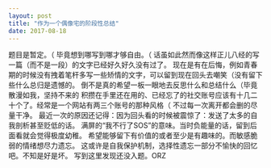 ```yaml
---
layout: post
title: "作为一个偶像宅的阶段性总结"
date: 2017-08-18
---
```


题目是暂定。（
毕竟想到哪写到哪才够自由。（
话虽如此然而像这样正儿八经的写一篇（而不是一段）的文字已经好久好久没有过了。
现在是有在后悔，例如青春期的时候没有拽着笔杆多写一些矫情的文字，可以留到现在回头去嘲笑（没有留下些什么总归是遗憾的。
倒不是真的希望一板一眼地去反思什么和总结什么（毕竟散漫如我，坚持不来的
积攒在手里还在用的、已经忘了的社交账号应该有十几二十个了。经常是一个网站有两三个账号的那种风格（
不过每一次离开都会删的尽量干净。
最近一次的原因还记得：因为回头看的时候被震惊了：发送了太多的自我剖析甚至贬低的话。
满屏的“我不行了SOS”的意味。当时负能量的话，留到后面看就会觉得极度幼稚。
希望能够留下有价值的或者至少是有趣味的。而敏感脆弱的情绪想尽力遗忘。
这或许是自我保护机制，选择性遗忘一部分不愉快的回忆吧。不知是好是坏。
写到这里发现还没入题。ORZ
